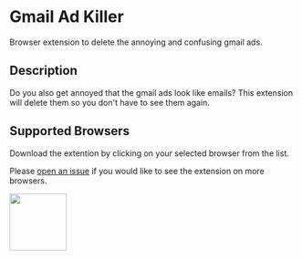 # Gmail Ad Killer

Browser extension to delete the annoying and confusing gmail ads.

## Description

Do you also get annoyed that the gmail ads look like emails? This extension will delete them so you don't have to see them again.

## Supported Browsers

Download the extention by clicking on your selected browser from the list. 

Please [open an issue](https://github.com/MariosGeorgiou/Gmail-Ad-Killer/issues) if you would like to see the extension on more browsers.

<a href="https://addons.mozilla.org/en-US/firefox/addon/gmail-ad-killer/">
  <img src="http://pngimg.com/uploads/firefox/firefox_PNG22.png" href="google.com" width="100" height="100" />
</a>
